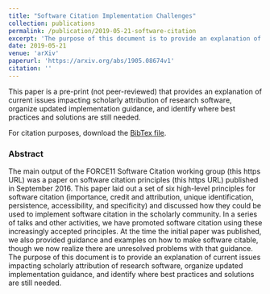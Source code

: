 ```yaml
---
title: "Software Citation Implementation Challenges"
collection: publications
permalink: /publication/2019-05-21-software-citation
excerpt: 'The purpose of this document is to provide an explanation of current issues impacting scholarly attribution of research software, organize updated implementation guidance, and identify where best practices and solutions are still needed. '
date: 2019-05-21
venue: 'arXiv'
paperurl: 'https://arxiv.org/abs/1905.08674v1'
citation: ''
---
```


This paper is a pre-print (not peer-reviewed) that provides an explanation of current issues impacting scholarly attribution of research software, organize updated implementation guidance, and identify where best practices and solutions are still needed.

For citation purposes, download the [BibTex file](https://agbeltran.github.io/publications/bibtex/2019-05-21-software-citation.bib).


### Abstract

The main output of the FORCE11 Software Citation working group (this https URL) was a paper on software citation principles (this https URL) published in September 2016. This paper laid out a set of six high-level principles for software citation (importance, credit and attribution, unique identification, persistence, accessibility, and specificity) and discussed how they could be used to implement software citation in the scholarly community. In a series of talks and other activities, we have promoted software citation using these increasingly accepted principles. At the time the initial paper was published, we also provided guidance and examples on how to make software citable, though we now realize there are unresolved problems with that guidance. The purpose of this document is to provide an explanation of current issues impacting scholarly attribution of research software, organize updated implementation guidance, and identify where best practices and solutions are still needed. 
